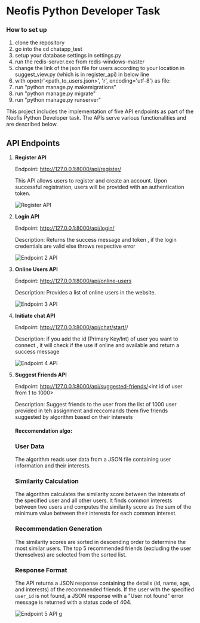 # Neofis Python Developer Task

### How to set up
1) clone the repository
2) go into the cd chatapp_test
3) setup your database settings in settings.py
4) run the redis-server.exe from redis-windows-master
5) change the link of the json file for users according to your location in suggest_view.py (which is in register_api) in below line
6) with open(r'<path_to_users.json>', 'r', encoding='utf-8') as file:
7) run "python manage.py makemigrations"
8) run "python manage.py migrate"
9) run "python manage.py runserver"



This project includes the implementation of five API endpoints as part of the Neofis Python Developer task. The APIs serve various functionalities and are described below.

## API Endpoints

1. **Register API**

   Endpoint: http://127.0.0.1:8000/api/register/
   
   This API allows users to register and create an account. Upon successful registration, users will be provided with an authentication token.

   ![Register API](https://drive.google.com/uc?export=view&id=1aQO65F4076n0JP66EpsBg8kQ0XKfO6GP)

2. **Login API**

   Endpoint: http://127.0.0.1:8000/api/login/
   
   Description: Returns the success message and token , if the login credentials are valid else throws respective error

   ![Endpoint 2 API](https://drive.google.com/uc?export=view&id=1Uj0VGihp2H-jEfXGqvyLVMlunuHNuuDi)

3. **Online Users API**

   Endpoint: http://127.0.0.1:8000/api/online-users
   
   Description: Provides a list of online users in the website.

   ![Endpoint 3 API](https://drive.google.com/uc?export=view&id=1w0aDFMxB0zONn22FxCChS5ieJHp5kmBu)

4. **Initiate chat API**

   Endpoint: http://127.0.0.1:8000/api/chat/start/<int id of user you want to connect>/
   
   Description: if you add the id (Primary Key/Int) of user you want to connect , it will check if the use if online and available and return a success message

   ![Endpoint 4 API](https://drive.google.com/uc?export=view&id=1q6XTkRKOADwtGMauMo9uJGL8QBSA3K5S)

5. **Suggest Friends API**

   Endpoint: http://127.0.0.1:8000/api/suggested-friends/<int id of user from 1 to 1000>
   
   Description: Suggest friends to the user from the list of 1000 user provided in teh assignment and reccomands them five friends suggested by algorithm based on their interests
   #### Reccomendation algo:
      ### User Data
      The algorithm reads user data from a JSON file containing user information and their interests.
      
      ### Similarity Calculation
      The algorithm calculates the similarity score between the interests of the specified user and all other users. It finds common interests between two users and computes the similarity score as the sum of the minimum value between their interests for each common interest.
      
      ### Recommendation Generation
      The similarity scores are sorted in descending order to determine the most similar users. The top 5 recommended friends (excluding the user themselves) are selected from the sorted list.
      
      ### Response Format
      The API returns a JSON response containing the details (id, name, age, and interests) of the recommended friends. If the user with the specified `user_id` is not found, a JSON response with a "User not found" error message is returned with a status code of 404.

   ![Endpoint 5 API](https://drive.google.com/uc?export=view&id=16xnit6w0CT-EyNpnQ4SmjTidaWsyTpYo)
g
